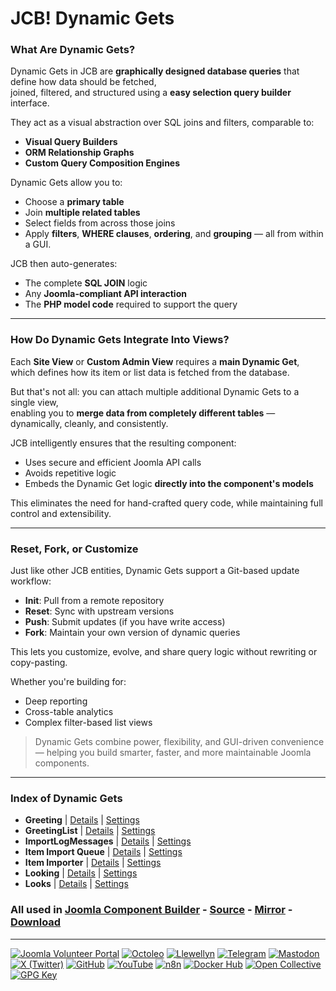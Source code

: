 # JCB! Dynamic Gets

### What Are Dynamic Gets?
Dynamic Gets in JCB are **graphically designed database queries** that define how data should be fetched,  
joined, filtered, and structured using a **easy selection query builder** interface.

They act as a visual abstraction over SQL joins and filters, comparable to:

- **Visual Query Builders**
- **ORM Relationship Graphs**
- **Custom Query Composition Engines**

Dynamic Gets allow you to:
- Choose a **primary table**
- Join **multiple related tables**
- Select fields from across those joins
- Apply **filters**, **WHERE clauses**, **ordering**, and **grouping** — all from within a GUI.

JCB then auto-generates:
- The complete **SQL JOIN** logic
- Any **Joomla-compliant API interaction**
- The **PHP model code** required to support the query

---
### How Do Dynamic Gets Integrate Into Views?
Each **Site View** or **Custom Admin View** requires a **main Dynamic Get**,  
which defines how its item or list data is fetched from the database.

But that's not all: you can attach multiple additional Dynamic Gets to a single view,  
enabling you to **merge data from completely different tables** — dynamically, cleanly, and consistently.

JCB intelligently ensures that the resulting component:
- Uses secure and efficient Joomla API calls
- Avoids repetitive logic
- Embeds the Dynamic Get logic **directly into the component's models**

This eliminates the need for hand-crafted query code, while maintaining full control and extensibility.

---
### Reset, Fork, or Customize
Just like other JCB entities, Dynamic Gets support a Git-based update workflow:

- **Init**: Pull from a remote repository
- **Reset**: Sync with upstream versions
- **Push**: Submit updates (if you have write access)
- **Fork**: Maintain your own version of dynamic queries

This lets you customize, evolve, and share query logic without rewriting or copy-pasting.

Whether you're building for:
- Deep reporting
- Cross-table analytics
- Complex filter-based list views

> Dynamic Gets combine power, flexibility, and GUI-driven convenience — helping you build smarter, faster, and more maintainable Joomla components.

---
### Index of Dynamic Gets


 - **Greeting** | [Details](src/dynamic_get/66fd1d43-860c-45c9-821a-b3364e864f64) | [Settings](src/dynamic_get/66fd1d43-860c-45c9-821a-b3364e864f64/item.json)
 - **GreetingList** | [Details](src/dynamic_get/08516416-4d1d-4850-83ae-27e289b8a006) | [Settings](src/dynamic_get/08516416-4d1d-4850-83ae-27e289b8a006/item.json)
 - **ImportLogMessages** | [Details](src/dynamic_get/c3542e52-cba1-42de-9ffa-0919c0082285) | [Settings](src/dynamic_get/c3542e52-cba1-42de-9ffa-0919c0082285/item.json)
 - **Item Import Queue** | [Details](src/dynamic_get/0ac7277b-8f9f-4119-b22b-26f8c22e988b) | [Settings](src/dynamic_get/0ac7277b-8f9f-4119-b22b-26f8c22e988b/item.json)
 - **Item Importer** | [Details](src/dynamic_get/ebfab0ae-d368-4d2a-807b-c9d2d0809a60) | [Settings](src/dynamic_get/ebfab0ae-d368-4d2a-807b-c9d2d0809a60/item.json)
 - **Looking** | [Details](src/dynamic_get/98e6ea56-0911-4d89-b1f4-8f0bb1e4aa5a) | [Settings](src/dynamic_get/98e6ea56-0911-4d89-b1f4-8f0bb1e4aa5a/item.json)
 - **Looks** | [Details](src/dynamic_get/32b3ae7d-8aa8-47f1-ab2e-30076ddaa029) | [Settings](src/dynamic_get/32b3ae7d-8aa8-47f1-ab2e-30076ddaa029/item.json)

### All used in [Joomla Component Builder](https://www.joomlacomponentbuilder.com) - [Source](https://git.vdm.dev/joomla/Component-Builder) - [Mirror](https://github.com/vdm-io/Joomla-Component-Builder) - [Download](https://git.vdm.dev/joomla/pkg-component-builder/releases)

---
[![Joomla Volunteer Portal](https://img.shields.io/badge/-Joomla-gold?logo=joomla)](https://volunteers.joomla.org/joomlers/1396-llewellyn-van-der-merwe "Join Llewellyn on the Joomla Volunteer Portal: Shaping the Future Together!") [![Octoleo](https://img.shields.io/badge/-Octoleo-black?logo=linux)](https://git.vdm.dev/octoleo "--quiet") [![Llewellyn](https://img.shields.io/badge/-Llewellyn-ffffff?logo=gitea)](https://git.vdm.dev/Llewellyn "Collaborate and Innovate with Llewellyn on Git: Building a Better Code Future!") [![Telegram](https://img.shields.io/badge/-Telegram-blue?logo=telegram)](https://t.me/Joomla_component_builder "Join Llewellyn and the Community on Telegram: Building Joomla Components Together!") [![Mastodon](https://img.shields.io/badge/-Mastodon-9e9eec?logo=mastodon)](https://joomla.social/@llewellyn "Connect and Engage with Llewellyn on Joomla Social: Empowering Communities, One Post at a Time!") [![X (Twitter)](https://img.shields.io/badge/-X-black?logo=x)](https://x.com/llewellynvdm "Join the Conversation with Llewellyn on X: Where Ideas Take Flight!") [![GitHub](https://img.shields.io/badge/-GitHub-181717?logo=github)](https://github.com/Llewellynvdm "Build, Innovate, and Thrive with Llewellyn on GitHub: Turning Ideas into Impact!") [![YouTube](https://img.shields.io/badge/-YouTube-ff0000?logo=youtube)](https://www.youtube.com/@OctoYou "Explore, Learn, and Create with Llewellyn on YouTube: Your Gateway to Inspiration!") [![n8n](https://img.shields.io/badge/-n8n-black?logo=n8n)](https://n8n.io/creators/octoleo "Effortless Automation and Impactful Workflows with Llewellyn on n8n!") [![Docker Hub](https://img.shields.io/badge/-Docker-grey?logo=docker)](https://hub.docker.com/u/llewellyn "Llewellyn on Docker: Containerize Your Creativity!") [![Open Collective](https://img.shields.io/badge/-Donate-green?logo=opencollective)](https://opencollective.com/joomla-component-builder "Donate towards JCB: Help Llewellyn financially so he can continue developing this great tool!") [![GPG Key](https://img.shields.io/badge/-GPG-blue?logo=gnupg)](https://git.vdm.dev/Llewellyn/gpg "Unlock Trust and Security with Llewellyn's GPG Key: Your Gateway to Verified Connections!")